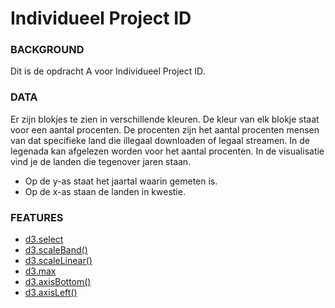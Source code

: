 # Individueel Project ID

### BACKGROUND
Dit is de opdracht A voor Individueel Project ID. 

### DATA
Er zijn blokjes te zien in verschillende kleuren. De kleur van elk blokje staat voor een aantal procenten. De procenten zijn het aantal procenten mensen van dat specifieke land die illegaal downloaden of legaal streamen. In de legenada kan afgelezen worden voor het aantal procenten. In de visualisatie vind je de landen die tegenover jaren staan. 

* Op de y-as staat het jaartal waarin gemeten is.
* Op de x-as staan de landen in kwestie.

### FEATURES
* [d3.select](https://github.com/d3/d3-selection#select)
* [d3.scaleBand()](https://github.com/d3/d3-scale#scaleBand)
* [d3.scaleLinear()](https://github.com/d3/d3-scale#scaleLinear)
* [d3.max](https://github.com/d3/d3-array#max)
* [d3.axisBottom()](https://github.com/d3/d3-axis#axisBottom)
* [d3.axisLeft()](https://github.com/d3/d3-axis#axisLeft)

